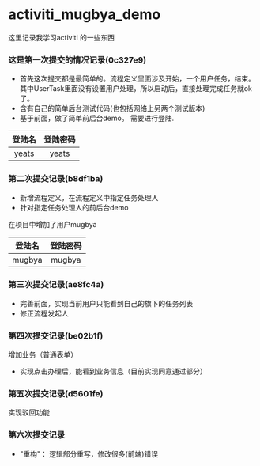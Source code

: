 activiti_mugbya_demo
====================

这里记录我学习activiti 的一些东西

### 这是第一次提交的情况记录(0c327e9)  

- 首先这次提交都是最简单的。流程定义里面涉及开始，一个用户任务，结束。其中UserTask里面没有设置用户处理，所以启动后，直接处理完成任务就ok了。
- 含有自己的简单后台测试代码(也包括网络上另两个测试版本)
- 基于前面，做了简单前后台demo。 需要进行登陆.

 
|登陆名| 登陆密码 |
|:-----:|:-------:|
|  yeats   |   yeats    |

 
### 第二次提交记录(b8df1ba)

- 新增流程定义，在流程定义中指定任务处理人
- 针对指定任务处理人的前后台demo

在项目中增加了用户mugbya 


|登陆名| 登陆密码 |
|:-----:|:-------:|
|  mugbya |   mugbya  |


### 第三次提交记录(ae8fc4a)

- 完善前面，实现当前用户只能看到自己的旗下的任务列表
- 修正流程发起人


### 第四次提交记录(be02b1f)

 增加业务（普通表单）

- 实现点击办理后，能看到业务信息（目前实现同意通过部分）


### 第五次提交记录(d5601fe)

 实现驳回功能


### 第六次提交记录

 - "重构"： 逻辑部分重写，修改很多(前端)错误



